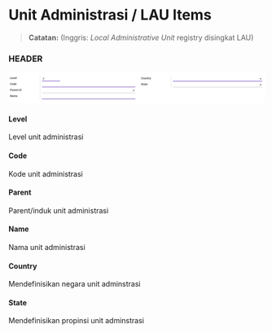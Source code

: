 # Unit Administrasi / LAU Items

> **Catatan:** (Inggris: *Local Administrative Unit* registry disingkat LAU)

### <a name="bagian-header">HEADER</a>

![](../../../img/unit-administrasi/form.png)

#### <a name="field-level">Level</a>

Level unit administrasi

#### <a name="field-code">Code</a>

Kode unit administrasi

#### <a name="field-parent-id">Parent</a>

Parent/induk unit administrasi

#### <a name="field-name">Name</a>

Nama unit administrasi

#### <a name="field-country-id">Country</a>

Mendefinisikan negara unit adminstrasi

#### <a name="field-state-id">State</a>

Mendefinisikan propinsi unit adminstrasi
